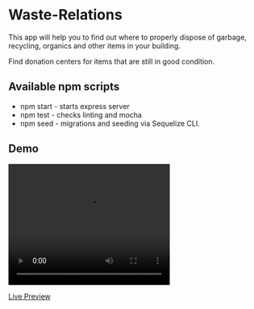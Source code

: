 # Waste-Relations

This app will help you to find out where to properly dispose of garbage, recycling, organics and other items in your building.

Find donation centers for items that are still in good condition.

## Available npm scripts

- npm start - starts express server
- npm test - checks linting and mocha
- npm seed - migrations and seeding via Sequelize CLI.

## Demo

<video width="320" height="240" autoplay>
  <source src="./video/Login Screen_VP8.webm" type="video/mp4">
</video>

<a href="https://wasterelations.herokuapp.com/" target="_blank">Live Preview</a>
